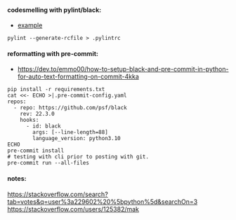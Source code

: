 #### codesmelling with pylint/black:

- [example](https://raw.githubusercontent.com/saminarp/rwar/main/.pylintrc)

```
pylint --generate-rcfile > .pylintrc
```

#### reformatting with pre-commit:

- https://dev.to/emmo00/how-to-setup-black-and-pre-commit-in-python-for-auto-text-formatting-on-commit-4kka

```
pip install -r requirements.txt
cat <<- ECHO >|.pre-commit-config.yaml
repos:
  - repo: https://github.com/psf/black
    rev: 22.3.0
    hooks:
      - id: black
        args: [--line-length=88]
        language_version: python3.10
ECHO
pre-commit install
# testing with cli prior to posting with git.
pre-commit run --all-files
```

#### notes:

https://stackoverflow.com/search?tab=votes&q=user%3a229602%20%5bpython%5d&searchOn=3
https://stackoverflow.com/users/125382/mak

```

```
